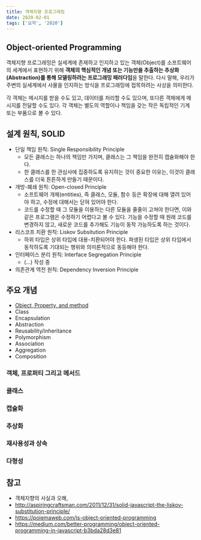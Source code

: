 ```yaml
---
title: 객체지향 프로그래밍
date: 2020-02-01
tags: ['요약', '2020']
---
```


## Object-oriented Programming

객체지향 프로그래밍은 실세계에 존재하고 인지하고 있는 객체(Object)를 소프트웨어의 세계에서 표현하기 위해 **객체의 핵심적인 개념 또는 기능만을 추출하는 추상화(Abstraction)를 통해 모델링하려는 프로그래밍 패러다임**을 말한다. 다시 말해, 우리가 주변의 실세계에서 사물을 인지하는 방식을 프로그래밍에 접목하려는 사상을 의미한다.

각 객체는 메시지를 받을 수도 있고, 데이터를 처리할 수도 있으며, 또다른 객체에게 메시지를 전달할 수도 있다. 각 객체는 별도의 역할이나 책임을 갖는 작은 독립적인 기계 또는 부품으로 볼 수 있다.

## 설계 원칙, SOLID 
* 단일 책임 원칙: Single Responsibility Principle
  * 모든 클래스는 하나의 책임만 가지며, 클래스는 그 책임을 완전히 캡슐화해야 한다.
  * 한 클래스를 한 관심사에 집중하도록 유지하는 것이 중요한 이유는, 이것이 클래스를 더욱 튼튼하게 만들기 때문이다.
* 개방-폐쇄 원칙: Open-closed Principle
  * 소프트웨어 개체(entities), 즉 클래스, 모듈, 함수 등은 확장에 대해 열려 있어야 하고, 수정에 대해서는 닫혀 있어야 한다.
  * 코드를 수정할 때 그 모듈을 이용하는 다른 모듈을 줄줄이 고쳐야 한다면, 이와 같은 프로그램은 수정하기 어렵다고 볼 수 있다. 기능을 수정할 때 원래 코드를 변경하지 않고, 새로운 코드를 추가해도 기능이 동작 가능하도록 하는 것이다.
* 리스코프 치환 원칙: Liskov Subsitution Principle
  * 하위 타입은 상위 타입에 대용-치환되어야 한다. 파생된 타입은 상위 타입에서 동작하도록 기대되는 행위와 의미론적으로 동등해야 한다.
* 인터페이스 분리 원칙: Interface Segregation Principle
  * (...) 작성 중
* 의존관계 역전 원칙: Dependency Inversion Principle


## 주요 개념
* [Object, Property, and method](#객체-프로퍼티-그리고-메서드)
* Class
* Encapsulation
* Abstraction
* Reusability/inheritance
* Polymorphism
* Association
* Aggregation
* Composition

### 객체, 프로퍼티 그리고 메서드
### 클래스
### 캡슐화
### 추상화
### 재사용성과 상속
### 다형성


## 참고
* 객체지향의 사실과 오해,
* http://aspiringcraftsman.com/2011/12/31/solid-javascript-the-liskov-substitution-principle/
* https://poiemaweb.com/js-object-oriented-programming
* https://medium.com/better-programming/object-oriented-programming-in-javascript-b3bda28d3e81